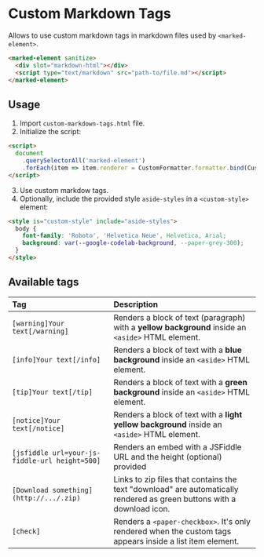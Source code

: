 # Custom Markdown Tags

Allows to use custom markdown tags in markdown files used by `<marked-element>`.   

```html
<marked-element sanitize>
  <div slot="markdown-html"></div>
  <script type="text/markdown" src="path-to/file.md"></script>
</marked-element>
```


## Usage

1. Import `custom-markdown-tags.html` file.
2. Initialize the script:
```html
<script>
  document
    .querySelectorAll('marked-element')
    .forEach(item => item.renderer = CustomFormatter.formatter.bind(CustomFormatter)); 
</script>
```
3. Use custom markdow tags.
4. Optionally, include the provided style `aside-styles` in a `<custom-style>` element:
```html
<style is="custom-style" include="aside-styles">
  body {
    font-family: 'Roboto', 'Helvetica Neue', Helvetica, Arial;
    background: var(--google-codelab-background, --paper-grey-300);
  }
</style>
```

## Available tags

| Tag | Description |
|:----|:-------|
| `[warning]Your text[/warning]` | Renders a block of text (paragraph) with a **yellow background** inside an `<aside>` HTML element. |
| `[info]Your text[/info]` | Renders a block of text with a **blue background** inside an `<aside>` HTML element. |
| `[tip]Your text[/tip]` | Renders a block of text with a **green background** inside an `<aside>` HTML element. |
| `[notice]Your text[/notice]` | Renders a block of text with a **light yellow background** inside an `<aside>` HTML element. |
| `[jsfiddle url=your-js-fiddle-url height=500]` | Renders an embed with a JSFiddle URL and the height (optional) provided |
| `[Download something](http://.../.zip)` | Links to zip files that contains the text "download" are automatically rendered as green buttons with a download icon. |
| `[check]` | Renders a `<paper-checkbox>`. It's only rendered when the custom tags appears inside a list item element. |
